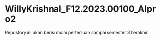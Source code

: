 # WillyKrishnaI_F12.2023.00100_Alpro2
Repostory ini akan berisi mulai pertemuan sampai semester 3 berakhir
